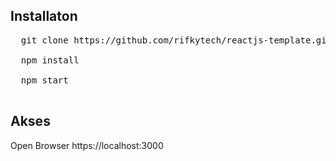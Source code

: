 ## Installaton 

<pre>
  git clone https://github.com/rifkytech/reactjs-template.git && cd reactjs-template <br>
  npm install <br>
  npm start <br>
</pre>

## Akses
Open Browser https://localhost:3000

